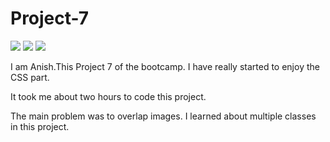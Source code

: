 # Project-7

  ![](https://img.shields.io/badge/HTML5-E34F26?style=for-the-badge&logo=html5&logoColor=white)
  ![](https://img.shields.io/badge/CSS3-1572B6?style=for-the-badge&logo=css3&logoColor=white)
  ![](https://img.shields.io/badge/Visual_Studio_Code-0078D4?style=for-the-badge&logo=visual%20studio%20code&logoColor=white)
    
    
   I am Anish.This Project 7 of the bootcamp. I have really started to enjoy the CSS part. 
   
   It took me about two hours to code this project.
   
   The main problem was to overlap images.
   I learned about multiple classes in this project. 

